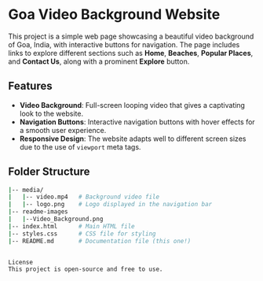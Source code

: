 # Goa Video Background Website

This project is a simple web page showcasing a beautiful video background of Goa, India, with interactive buttons for navigation. The page includes links to explore different sections such as **Home**, **Beaches**, **Popular Places**, and **Contact Us**, along with a prominent **Explore** button.

## Features

- **Video Background**: Full-screen looping video that gives a captivating look to the website.
- **Navigation Buttons**: Interactive navigation buttons with hover effects for a smooth user experience.
- **Responsive Design**: The website adapts well to different screen sizes due to the use of `viewport` meta tags.

## Folder Structure

```bash
|-- media/
|   |-- video.mp4   # Background video file
|   |-- logo.png    # Logo displayed in the navigation bar
|-- readme-images
|   |--Video_Background.png
|-- index.html      # Main HTML file
|-- styles.css      # CSS file for styling
|-- README.md       # Documentation file (this one!)


License
This project is open-source and free to use.